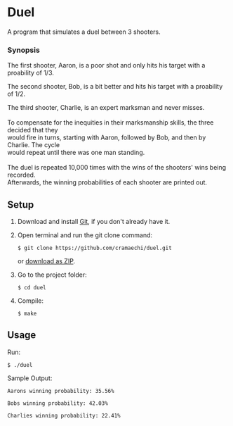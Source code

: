 # Duel
A program that simulates a duel between 3 shooters.

### Synopsis
The first shooter, Aaron, is a poor shot and only hits his target with a proability of 1/3.

The second shooter, Bob, is a bit better and hits his target with a proability of 1/2.

The third shooter, Charlie, is an expert marksman and never misses.
<br /><br />
To compensate for the inequities in their marksmanship skills, the three decided that they<br />
would fire in turns, starting with Aaron, followed by Bob, and then by Charlie. The cycle<br /> 
would repeat until there was one man standing.
<br /><br />
The duel is repeated 10,000 times with the wins of the shooters' wins being recorded.<br />
Afterwards, the winning probabilities of each shooter are printed out.


## Setup
1. Download and install [Git](https://git-scm.com/downloads), if you don't already have it.

2. Open terminal and run the git clone command:

   ```
   $ git clone https://github.com/cramaechi/duel.git
   ```
    or [download as ZIP](https://github.com/cramaechi/duel/archive/master.zip).

3. Go to the project folder:

   ```
   $ cd duel
   ```

4. Compile:

   ```
   $ make
   ```
   
## Usage
Run:

```
$ ./duel
```

Sample Output:
```
Aarons winning probability: 35.56%                                                                                    
                                                                                                                      
Bobs winning probability: 42.03%                                                                                      
                                                                                                                      
Charlies winning probability: 22.41%
```
